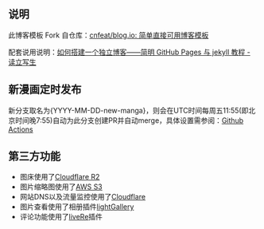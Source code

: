 ## 说明

此博客模板 Fork 自仓库：[cnfeat/blog.io: 简单直接可用博客模板](https://github.com/cnfeat/blog.io)

配套说用说明：[如何搭建一个独立博客——简明 GitHub Pages 与 jekyll 教程 - 读立写生](http://www.cnfeat.com/blog/2014/05/10/how-to-build-a-blog/)

## 新漫画定时发布

新分支取名为{YYYY-MM-DD-new-manga}，则会在UTC时间每周五11:55(即北京时间晚7:55)自动为此分支创建PR并自动merge，具体设置需参阅：[Github Actions](https://github.com/lyfllrr/lyfllrr.github.io/blob/main/.github/workflows/merge-pr.yml)

## 第三方功能

- 图床使用了[Cloudflare R2](https://www.cloudflare.com/ja-jp/developer-platform/r2/)
- 图片缩略图使用了[AWS S3](https://aws.amazon.com/s3/)
- 网站DNS以及流量监控使用了[Cloudflare](https://www.cloudflare.com/)
- 图片查看使用了相册插件[lightGallery](https://www.lightgalleryjs.com/)
- 评论功能使用了[liveRe](https://livere.com/login_form)插件